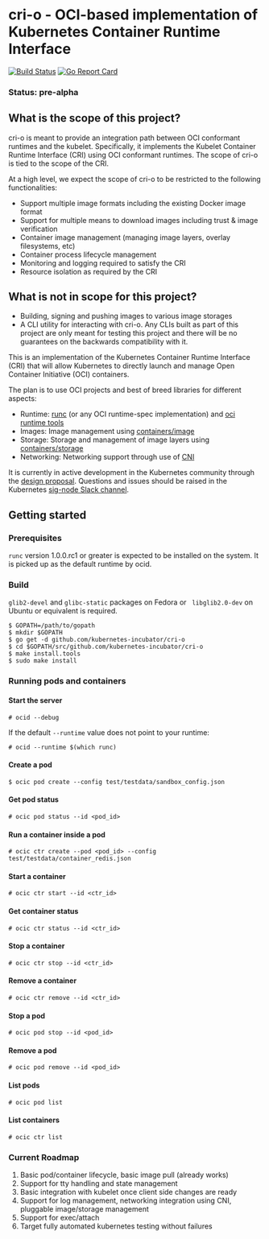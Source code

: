# cri-o - OCI-based implementation of Kubernetes Container Runtime Interface

[![Build Status](https://img.shields.io/travis/kubernetes-incubator/cri-o.svg?maxAge=2592000&style=flat-square)](https://travis-ci.org/kubernetes-incubator/cri-o)
[![Go Report Card](https://goreportcard.com/badge/github.com/kubernetes-incubator/cri-o?style=flat-square)](https://goreportcard.com/report/github.com/kubernetes-incubator/cri-o)

### Status: pre-alpha

## What is the scope of this project?

cri-o is meant to provide an integration path between OCI conformant runtimes and the kubelet.
Specifically, it implements the Kubelet Container Runtime Interface (CRI) using OCI conformant runtimes.
The scope of cri-o is tied to the scope of the CRI.

At a high level, we expect the scope of cri-o to be restricted to the following functionalities:

* Support multiple image formats including the existing Docker image format
* Support for multiple means to download images including trust & image verification
* Container image management (managing image layers, overlay filesystems, etc)
* Container process lifecycle management
* Monitoring and logging required to satisfy the CRI
* Resource isolation as required by the CRI

## What is not in scope for this project?

* Building, signing and pushing images to various image storages
* A CLI utility for interacting with cri-o. Any CLIs built as part of this project are only meant for testing this project and there will be no guarantees on the backwards compatibility with it.

This is an implementation of the Kubernetes Container Runtime Interface (CRI) that will allow Kubernetes to directly launch and manage Open Container Initiative (OCI) containers.

The plan is to use OCI projects and best of breed libraries for different aspects:
- Runtime: [runc](https://github.com/opencontainers/runc) (or any OCI runtime-spec implementation) and [oci runtime tools](https://github.com/opencontainers/runtime-tools)
- Images: Image management using [containers/image](https://github.com/containers/image)
- Storage: Storage and management of image layers using [containers/storage](https://github.com/containers/storage)
- Networking: Networking support through use of [CNI](https://github.com/containernetworking/cni)

It is currently in active development in the Kubernetes community through the [design proposal](https://github.com/kubernetes/kubernetes/pull/26788).  Questions and issues should be raised in the Kubernetes [sig-node Slack channel](https://kubernetes.slack.com/archives/sig-node).

## Getting started

### Prerequisites
`runc` version 1.0.0.rc1 or greater is expected to be installed on the system. It is picked up as the default runtime by ocid.

### Build

`glib2-devel` and `glibc-static` packages on Fedora or ` libglib2.0-dev` on Ubuntu or equivalent is required.


```
$ GOPATH=/path/to/gopath
$ mkdir $GOPATH
$ go get -d github.com/kubernetes-incubator/cri-o
$ cd $GOPATH/src/github.com/kubernetes-incubator/cri-o
$ make install.tools
$ sudo make install
```


### Running pods and containers

#### Start the server
```
# ocid --debug
```
If the default `--runtime` value does not point to your runtime:
```
# ocid --runtime $(which runc)
```

#### Create a pod
```
$ ocic pod create --config test/testdata/sandbox_config.json
```

#### Get pod status
```
# ocic pod status --id <pod_id>
```

#### Run a container inside a pod
```
# ocic ctr create --pod <pod_id> --config test/testdata/container_redis.json
```

#### Start a container
```
# ocic ctr start --id <ctr_id>
```

#### Get container status
```
# ocic ctr status --id <ctr_id>
```

#### Stop a container
```
# ocic ctr stop --id <ctr_id>
```

#### Remove a container
```
# ocic ctr remove --id <ctr_id>
```

#### Stop a pod
```
# ocic pod stop --id <pod_id>
```

#### Remove a pod
```
# ocic pod remove --id <pod_id>
```

#### List pods
```
# ocic pod list
```

#### List containers
```
# ocic ctr list
```

### Current Roadmap

1. Basic pod/container lifecycle, basic image pull (already works)
1. Support for tty handling and state management
1. Basic integration with kubelet once client side changes are ready
1. Support for log management, networking integration using CNI, pluggable image/storage management
1. Support for exec/attach
1. Target fully automated kubernetes testing without failures
